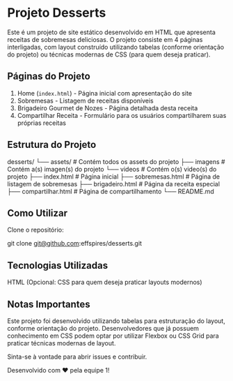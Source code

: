 # Projeto Desserts

Este é um projeto de site estático desenvolvido em HTML que apresenta receitas de sobremesas deliciosas. O projeto consiste em 4 páginas interligadas, com layout construído utilizando tabelas (conforme orientação do projeto) ou técnicas modernas de CSS (para quem deseja praticar).

## Páginas do Projeto

1. Home (`index.html`) - Página inicial com apresentação do site
2. Sobremesas - Listagem de receitas disponíveis
3. Brigadeiro Gourmet de Nozes - Página detalhada desta receita
4. Compartilhar Receita - Formulário para os usuários compartilharem suas próprias receitas


## Estrutura do Projeto

desserts/
└── assets/ # Contém todos os assets do projeto
    ├── imagens # Contém a(s) imagen(s) do projeto
    └── videos # Contém o(s) video(s) do projeto
├── index.html # Página inicial
├── sobremesas.html # Página de listagem de sobremesas
├── brigadeiro.html # Página da receita especial
├── compartilhar.html # Página de compartilhamento
└── README.md


## Como Utilizar

Clone o repositório:
   
   git clone git@github.com:effspires/desserts.git

## Tecnologias Utilizadas

HTML
(Opcional: CSS para quem deseja praticar layouts modernos)

## Notas Importantes
Este projeto foi desenvolvido utilizando tabelas para estruturação do layout, conforme orientação do projeto.
Desenvolvedores que já possuem conhecimento em CSS podem optar por utilizar Flexbox ou CSS Grid para praticar técnicas modernas de layout.

Sinta-se à vontade para abrir issues e contribuir.

Desenvolvido com ❤️ pela equipe 1!